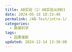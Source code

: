 ```yaml
---
title: AB实验（1）AB实验从0到1
date: 2024-05-18 18:33:48
permalink: /AB-Test/intro-1/
categories:
  - 数据科学
tags:
  - 因果推断
updated: 2024-12-14 13:30:00
---
```


